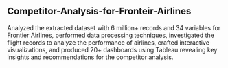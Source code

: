 ## Competitor-Analysis-for-Fronteir-Airlines

Analyzed the extracted dataset with 6 million+  records and 34 variables for Frontier Airlines, performed data processing techniques, investigated the flight records to analyze the performance of airlines, crafted interactive visualizations, and produced 20+ dashboards using Tableau revealing key insights and recommendations for the competitor analysis. 
